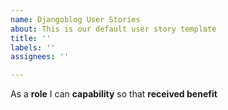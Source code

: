 ```yaml
---
name: Djangoblog User Stories
about: This is our default user story template
title: ''
labels: ''
assignees: ''

---
```


As a **role** I can **capability** so that **received benefit**

